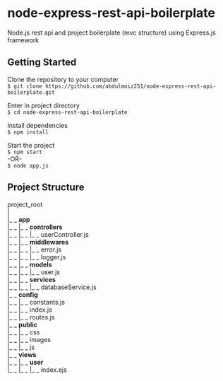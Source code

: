 # node-express-rest-api-boilerplate
Node.js rest api and project boilerplate (mvc structure) using Express.js framework

## Getting Started
Clone the repository to your computer  
`$ git clone https://github.com/abdulmoiz251/node-express-rest-api-boilerplate.git`

Enter in project directory  
`$ cd node-express-rest-api-boilerplate`

Install dependencies  
`$ npm install`

Start the project  
`$ npm start`  
-OR-  
`$ node app.js` 

## Project Structure
project_root   
|  
|_ _ **app**  
|_ _ |_ _ **controllers**  
|_ _ |_ _ |_ _ userController.js   
|_ _ |_ _ **middlewares**  
|_ _ |_ _ |_ _ error.js  
|_ _ |_ _ |_ _ logger.js   
|_ _ |_ _ **models**  
|_ _ |_ _ |_ _ user.js   
|_ _ |_ _ **services**  
|_ _ |_ _ |_ _ databaseService.js   
|_ _ **config**  
|_ _ |_ _ constants.js  
|_ _ |_ _ index.js  
|_ _ |_ _ routes.js  
|_ _ **public**  
|_ _ |_ _ css  
|_ _ |_ _ images  
|_ _ |_ _ js  
|_ _ **views**  
|_ _ |_ _ **user**  
|_ _ |_ _ |_ _ index.ejs  
